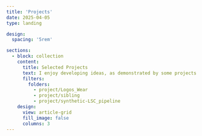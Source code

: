 ```yaml
---
title: 'Projects'
date: 2025-04-05
type: landing

design:
  spacing: '5rem'

sections:
  - block: collection
    content:
      title: Selected Projects
      text: I enjoy developing ideas, as demonstrated by some projects that I have worked on...
      filters:
        folders:
          - project/Logos_Wear
          - project/sibling
          - project/synthetic-LSC_pipeline
    design:
      view: article-grid
      fill_image: false
      columns: 3
---
```


